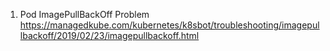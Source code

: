 1. Pod ImagePullBackOff Problem
https://managedkube.com/kubernetes/k8sbot/troubleshooting/imagepullbackoff/2019/02/23/imagepullbackoff.html
